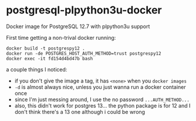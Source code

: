 # postgresql-plpython3u-docker

Docker image for PostgreSQL 12.7 with plpython3u support

First time getting a non-trival docker running:

```
docker build -t postgrespy12 .
docker run -de POSTGRES_HOST_AUTH_METHOD=trust postgrespy12
docker exec -it fd154d4bd47b bash
```

a couple things I noticed:

- if you don't give the image a tag, it has `<none>` when you `docker images`
- `-d` is almost always nice, unless you just wanna run a docker container once
- since I'm just messing around, I use the no password `...AUTH_METHOD...`
- also, this didn't work for postgres 13... the python package is for 12 and I don't think there's a 13 one although i could be wrong
